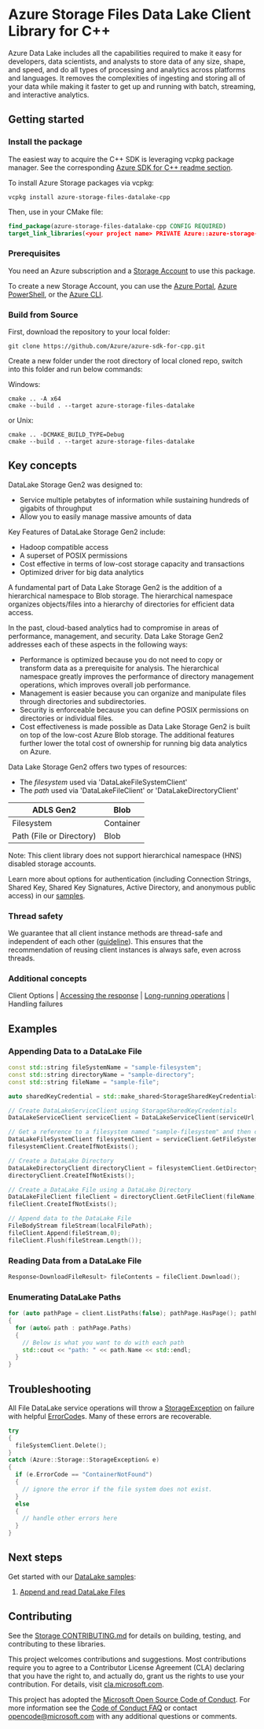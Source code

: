 # Azure Storage Files Data Lake Client Library for C++

Azure Data Lake includes all the capabilities required to make it easy for developers, data scientists, and analysts to store data of any size, shape, and speed, and do all types of processing and analytics across platforms and languages. It removes the complexities of ingesting and storing all of your data while making it faster to get up and running with batch, streaming, and interactive analytics.

## Getting started

### Install the package

The easiest way to acquire the C++ SDK is leveraging vcpkg package manager. See the corresponding [Azure SDK for C++ readme section][azsdk_vcpkg_install].

To install Azure Storage packages via vcpkg:

```batch
vcpkg install azure-storage-files-datalake-cpp
```

Then, use in your CMake file:

```CMake
find_package(azure-storage-files-datalake-cpp CONFIG REQUIRED)
target_link_libraries(<your project name> PRIVATE Azure::azure-storage-files-datalake)
```

### Prerequisites

You need an Azure subscription and a [Storage Account][storage_account_overview] to use this package.

To create a new Storage Account, you can use the [Azure Portal][create_account_with_azure_portal], [Azure PowerShell][create_account_with_powershell], or the [Azure CLI][create_account_with_azure_cli].

### Build from Source

First, download the repository to your local folder:

```batch
git clone https://github.com/Azure/azure-sdk-for-cpp.git
```

Create a new folder under the root directory of local cloned repo, switch into this folder and run below commands:

Windows:

```batch
cmake .. -A x64
cmake --build . --target azure-storage-files-datalake
```

or Unix:

```batch
cmake .. -DCMAKE_BUILD_TYPE=Debug
cmake --build . --target azure-storage-files-datalake
```

## Key concepts

DataLake Storage Gen2 was designed to:
- Service multiple petabytes of information while sustaining hundreds of gigabits of throughput
- Allow you to easily manage massive amounts of data

Key Features of DataLake Storage Gen2 include:
- Hadoop compatible access
- A superset of POSIX permissions
- Cost effective in terms of low-cost storage capacity and transactions
- Optimized driver for big data analytics

A fundamental part of Data Lake Storage Gen2 is the addition of a hierarchical namespace to Blob storage. The hierarchical namespace organizes objects/files into a hierarchy of directories for efficient data access.

In the past, cloud-based analytics had to compromise in areas of performance, management, and security. Data Lake Storage Gen2 addresses each of these aspects in the following ways:
- Performance is optimized because you do not need to copy or transform data as a prerequisite for analysis. The hierarchical namespace greatly improves the performance of directory management operations, which improves overall job performance.
- Management is easier because you can organize and manipulate files through directories and subdirectories.
- Security is enforceable because you can define POSIX permissions on directories or individual files.
- Cost effectiveness is made possible as Data Lake Storage Gen2 is built on top of the low-cost Azure Blob storage. The additional features further lower the total cost of ownership for running big data analytics on Azure.

Data Lake Storage Gen2 offers two types of resources:

- The _filesystem_ used via 'DataLakeFileSystemClient'
- The _path_ used via 'DataLakeFileClient' or 'DataLakeDirectoryClient'

|ADLS Gen2 	                | Blob       |
| --------------------------| ---------- |
|Filesystem                 | Container  | 
|Path (File or Directory)   | Blob       |

Note: This client library does not support hierarchical namespace (HNS) disabled storage accounts.

Learn more about options for authentication (including Connection Strings, Shared Key, Shared Key Signatures, Active Directory, and anonymous public access) in our [samples](https://github.com/Azure/azure-sdk-for-cpp/tree/main/sdk/storage/azure-storage-files-datalake/samples).

### Thread safety

We guarantee that all client instance methods are thread-safe and independent of each other ([guideline](https://azure.github.io/azure-sdk/cpp_introduction.html#thread-safety)). This ensures that the recommendation of reusing client instances is always safe, even across threads.

### Additional concepts

Client Options | [Accessing the response](https://github.com/Azure/azure-sdk-for-cpp#response-t-model-types) | [Long-running operations](https://github.com/Azure/azure-sdk-for-cpp#long-running-operations) | Handling failures

## Examples

### Appending Data to a DataLake File

```C++
const std::string fileSystemName = "sample-filesystem";
const std::string directoryName = "sample-directory";
const std::string fileName = "sample-file";

auto sharedKeyCredential = std::make_shared<StorageSharedKeyCredential>(accountName, accountKey);

// Create DataLakeServiceClient using StorageSharedKeyCredentials
DataLakeServiceClient serviceClient = DataLakeServiceClient(serviceUrl, sharedKeyCredential);

// Get a reference to a filesystem named "sample-filesystem" and then create it
DataLakeFileSystemClient filesystemClient = serviceClient.GetFileSystemClient(fileSystemName);
filesystemClient.CreateIfNotExists();

// Create a DataLake Directory
DataLakeDirectoryClient directoryClient = filesystemClient.GetDirectoryClient(directoryName);
directoryClient.CreateIfNotExists();

// Create a DataLake File using a DataLake Directory
DataLakeFileClient fileClient = directoryClient.GetFileClient(fileName);
fileClient.CreateIfNotExists();

// Append data to the DataLake File
FileBodyStream fileStream(localFilePath);
fileClient.Append(fileStream,0);
fileClient.Flush(fileStream.Length());
```
### Reading Data from a DataLake File
```C++
Response<DownloadFileResult> fileContents = fileClient.Download();
```

### Enumerating DataLake Paths
```C++
for (auto pathPage = client.ListPaths(false); pathPage.HasPage(); pathPage.MoveToNextPage())
{
  for (auto& path : pathPage.Paths)
  {
    // Below is what you want to do with each path
    std::cout << "path: " << path.Name << std::endl;
  }
}
```

## Troubleshooting

All File DataLake service operations will throw a [StorageException](https://github.com/Azure/azure-sdk-for-cpp/blob/main/sdk/storage/azure-storage-common/inc/azure/storage/common/storage_exception.hpp)
on failure with helpful [ErrorCode](https://learn.microsoft.com/en-us/rest/api/storageservices/blob-service-error-codes)s.
Many of these errors are recoverable.

```C++
try
{
  fileSystemClient.Delete();
}
catch (Azure::Storage::StorageException& e)
{
  if (e.ErrorCode == "ContainerNotFound")
  {
    // ignore the error if the file system does not exist.
  }
  else
  {
    // handle other errors here
  }
}
```

## Next steps

Get started with our [DataLake samples](https://github.com/Azure/azure-sdk-for-cpp/tree/main/sdk/storage/azure-storage-files-datalake/samples):

1. [Append and read DataLake Files](https://github.com/Azure/azure-sdk-for-cpp/blob/main/sdk/storage/azure-storage-files-datalake/samples/datalake_getting_started.cpp)

## Contributing

See the [Storage CONTRIBUTING.md][storage_contrib] for details on building,
testing, and contributing to these libraries.

This project welcomes contributions and suggestions.  Most contributions require
you to agree to a Contributor License Agreement (CLA) declaring that you have
the right to, and actually do, grant us the rights to use your contribution. For
details, visit [cla.microsoft.com][cla].

This project has adopted the [Microsoft Open Source Code of Conduct][coc].
For more information see the [Code of Conduct FAQ][coc_faq]
or contact [opencode@microsoft.com][coc_contact] with any
additional questions or comments.

<!-- LINKS -->
[azsdk_vcpkg_install]: https://github.com/Azure/azure-sdk-for-cpp#download--install-the-sdk
[storage_account_overview]: https://learn.microsoft.com/en-us/azure/storage/common/storage-account-overview
[create_account_with_azure_portal]: https://learn.microsoft.com/en-us/azure/storage/common/storage-account-create?tabs=azure-portal
[create_account_with_powershell]: https://learn.microsoft.com/en-us/azure/storage/common/storage-account-create?tabs=azure-powershell
[create_account_with_azure_cli]: https://learn.microsoft.com/en-us/azure/storage/common/storage-account-create?tabs=azure-cli
[storage_contrib]: https://github.com/Azure/azure-sdk-for-cpp/blob/main/CONTRIBUTING.md
[cla]: https://cla.microsoft.com
[coc]: https://opensource.microsoft.com/codeofconduct/
[coc_faq]: https://opensource.microsoft.com/codeofconduct/faq/
[coc_contact]: mailto:opencode@microsoft.com